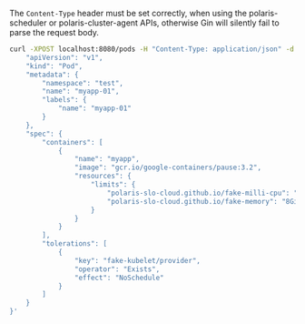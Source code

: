 The `Content-Type` header must be set correctly, when using the polaris-scheduler or polaris-cluster-agent APIs, otherwise Gin will silently fail to parse the request body.

```sh
curl -XPOST localhost:8080/pods -H "Content-Type: application/json" -d '{
    "apiVersion": "v1",
    "kind": "Pod",
    "metadata": {
        "namespace": "test",
        "name": "myapp-01",
        "labels": {
            "name": "myapp-01"
        }
    },
    "spec": {
        "containers": [
            {
                "name": "myapp",
                "image": "gcr.io/google-containers/pause:3.2",
                "resources": {
                    "limits": {
                        "polaris-slo-cloud.github.io/fake-milli-cpu": "4000",
                        "polaris-slo-cloud.github.io/fake-memory": "8Gi"
                    }
                }
            }
        ],
        "tolerations": [
            {
                "key": "fake-kubelet/provider",
                "operator": "Exists",
                "effect": "NoSchedule"
            }
        ]
    }
}'
```
